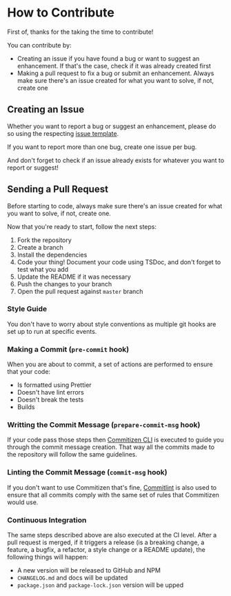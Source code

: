 # How to Contribute

First of, thanks for the taking the time to contribute!

You can contribute by:

- Creating an issue if you have found a bug or want to suggest an enhancement. If that's the case, check if it was already created first
- Making a pull request to fix a bug or submit an enhancement. Always make sure there's an issue created for what you want to solve, if not, create one

## Creating an Issue

Whether you want to report a bug or suggest an enhancement, please do so using the respecting [issue template](https://github.com/sebastian-altamirano/json-file-handler/issues/new/choose).

If you want to report more than one bug, create one issue per bug.

And don't forget to check if an issue already exists for whatever you want to report or suggest!

## Sending a Pull Request

Before starting to code, always make sure there's an issue created for what you want to solve, if not, create one.

Now that you're ready to start, follow the next steps:

1. Fork the repository
2. Create a branch
3. Install the dependencies
4. Code your thing! Document your code using TSDoc, and don't forget to test what you add
5. Update the README if it was necessary
6. Push the changes to your branch
7. Open the pull request against `master` branch

### Style Guide

You don't have to worry about style conventions as multiple git hooks are set up to run at specific events.

### Making a Commit (`pre-commit` hook)

When you are about to commit, a set of actions are performed to ensure that your code:

- Is formatted using Prettier
- Doesn't have lint errors
- Doesn't break the tests
- Builds

### Writting the Commit Message (`prepare-commit-msg` hook)

If your code pass those steps then [Commitizen CLI](https://github.com/commitizen/cz-cli) is executed to guide you through the commit message creation. That way all the commits made to the repository will follow the same guidelines.

### Linting the Commit Message (`commit-msg` hook)

If you don't want to use Commitizen that's fine, [Commitlint](https://github.com/conventional-changelog/commitlint) is also used to ensure that all commits comply with the same set of rules that Commitizen would use.

### Continuous Integration

The same steps described above are also executed at the CI level. After a pull request is merged, if it triggers a release (is a breaking change, a feature, a bugfix, a refactor, a style change or a README update), the following things will happen:

- A new version will be released to GitHub and NPM
- `CHANGELOG.md` and docs will be updated
- `package.json` and `package-lock.json` version will be upped
